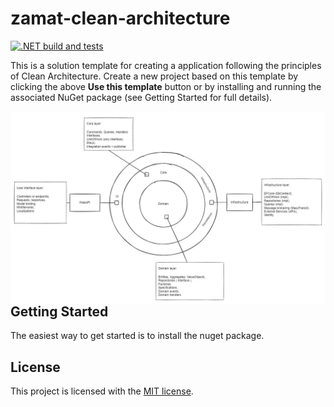 # zamat-clean-architecture

[![.NET build and tests](https://github.com/zamat/zamat-clean-architecture/actions/workflows/dotnet-build-and-tests.yml/badge.svg?branch=main)](https://github.com/zamat/zamat-clean-architecture/actions/workflows/dotnet-build-and-tests.yml)
<br/>

This is a solution template for creating a application following the principles of Clean Architecture. Create a new project based on this template by clicking the above **Use this template** button or by installing and running the associated NuGet package (see Getting Started for full details). 

 <img align="left" src="https://raw.githubusercontent.com/zamat/zamat-clean-architecture/main/docs/clean-architecture-overview.png" />

## Getting Started

The easiest way to get started is to install the nuget package.

## License

This project is licensed with the [MIT license](LICENSE).
